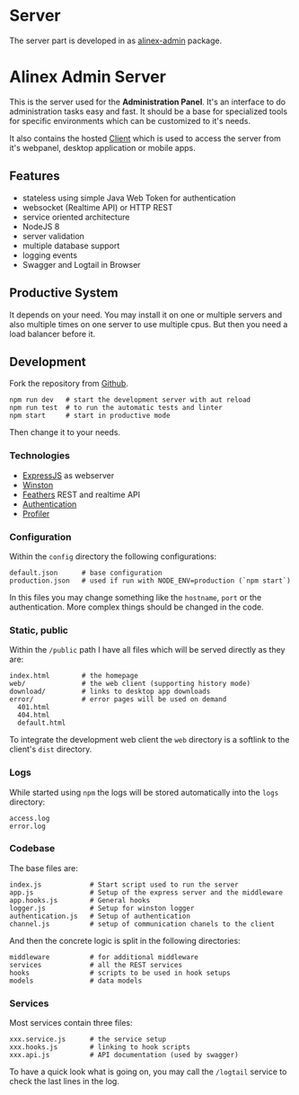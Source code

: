 # Server

The server part is developed in as [alinex-admin](https://github.com/alinex/node-admin) package.

# Alinex Admin Server

This is the server used for the __Administration Panel__. It's an interface to do administration tasks easy and fast. It should be a base for specialized tools for specific environments which can be customized to it's needs.

It also contains the hosted [Client](https://github.com/alinex/quasar-admin) which is used to access the server from it's webpanel, desktop application or mobile apps.

## Features

- stateless using simple Java Web Token for authentication
- websocket (Realtime API) or HTTP REST
- service oriented architecture
- NodeJS 8
- server validation
- multiple database support
- logging events
- Swagger and Logtail in Browser

## Productive System

It depends on your need. You may install it on one or multiple servers and also multiple times on one server to use multiple cpus. But then you need a load balancer before it.

## Development

Fork the repository from [Github](https://github.com/alinex/node-admin).

    npm run dev   # start the development server with aut reload
    npm run test  # to run the automatic tests and linter
    npm start     # start in productive mode

Then change it to your needs.

### Technologies

- [ExpressJS](http://expressjs.com/de/) as webserver
- [Winston](https://github.com/winstonjs/winston)
- [Feathers](https://feathersjs.com/) REST and realtime API
- [Authentication](https://docs.feathersjs.com/api/authentication/server.html)
- [Profiler](https://github.com/feathers-plus/feathers-profiler)

### Configuration

Within the `config` directory the following configurations:

    default.json      # base configuration
    production.json   # used if run with NODE_ENV=production (`npm start`)

In this files you may change something like the `hostname`, `port` or the authentication.
More complex things should be changed in the code.

### Static, public

Within the `/public` path I have all files which will be served directly as they are:

    index.html        # the homepage
    web/              # the web client (supporting history mode)
    download/         # links to desktop app downloads
    error/            # error pages will be used on demand
      401.html
      404.html
      default.html

To integrate the development web client the `web` directory is a softlink to the client's `dist` directory.

### Logs

While started using `npm` the logs will be stored automatically into the `logs` directory:

    access.log
    error.log

### Codebase

The base files are:

    index.js            # Start script used to run the server
    app.js              # Setup of the express server and the middleware
    app.hooks.js        # General hooks
    logger.js           # Setup for winston logger
    authentication.js   # Setup of authentication
    channel.js          # setup of communication chanels to the client

And then the concrete logic is split in the following directories:

    middleware          # for additional middleware
    services            # all the REST services
    hooks               # scripts to be used in hook setups
    models              # data models

### Services

Most services contain three files:

    xxx.service.js      # the service setup
    xxx.hooks.js        # linking to hook scripts
    xxx.api.js          # API documentation (used by swagger)

To have a quick look what is going on, you may call the `/logtail` service to
check the last lines in the log.
